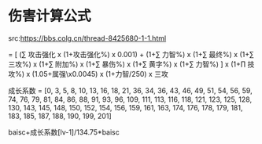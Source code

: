 # 伤害计算公式

src:https://bbs.colg.cn/thread-8425680-1-1.html

= [ (∑ 攻击强化 x (1+攻击强化%) x 0.001) + (1+∑ 力智%) x (1+∑ 最终%) x (1+∑ 三攻%) x (1+∑ 附加%) x (1+∑ 暴伤%) x (1+∑ 黄字%) x (1+∑ 力智%) ] x (1+∏ 技攻%) x (1.05+属强\x0.0045) x (1+力智/250) x 三攻

成长系数 = [0, 3, 5, 8, 10, 13, 16, 18, 21, 36, 34, 36, 43, 46, 49, 51, 54, 56, 59, 74, 76, 79, 81, 84, 86, 88, 91, 93, 96, 109, 111, 113, 116, 118, 121, 123, 125, 128, 130, 143, 145, 148, 150, 152, 154, 156, 159, 161, 163, 174, 176, 178, 179, 181, 183, 185, 187, 188, 190, 199, 201]

baisc+成长系数[lv-1]/134.75\*baisc
